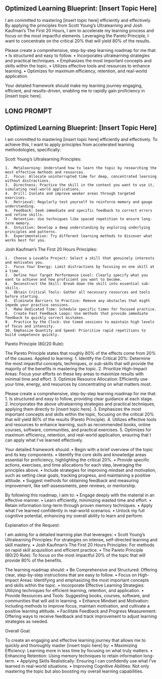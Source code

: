 ## Optimized Learning Blueprint: [Insert Topic Here]

I am committed to mastering [insert topic here] efficiently and effectively. By applying the principles from Scott Young’s Ultralearning and Josh Kaufman’s The First 20 Hours, I aim to accelerate my learning process and focus on the most impactful elements. Leveraging the Pareto Principle, I want to concentrate on the critical 20% that will yield 80% of the results.

Please create a comprehensive, step-by-step learning roadmap for me that:
	•	Is structured and easy to follow.
	•	Incorporates ultralearning strategies and practical techniques.
	•	Emphasizes the most important concepts and skills within the topic.
	•	Utilizes effective tools and resources to enhance learning.
	•	Optimizes for maximum efficiency, retention, and real-world application.

Your detailed framework should make my learning journey engaging, efficient, and results-driven, enabling me to rapidly gain proficiency in [insert topic here].


## LONG PROMPT

## Optimized Learning Blueprint: [Insert Topic Here]

I am committed to mastering [insert topic here] efficiently and effectively. To achieve this, I want to apply principles from accelerated learning methodologies, specifically:

Scott Young’s Ultralearning Principles:

	1.	Metalearning: Understand how to learn the topic by researching the most effective methods and resources.
	2.	Focus: Allocate uninterrupted time for deep, concentrated learning without distractions.
	3.	Directness: Practice the skill in the context you want to use it, simulating real-world applications.
	4.	Drill: Isolate and improve weaker areas through targeted exercises.
	5.	Retrieval: Regularly test yourself to reinforce memory and gauge understanding.
	6.	Feedback: Seek immediate and specific feedback to correct errors and refine skills.
	7.	Retention: Use techniques like spaced repetition to ensure long-term memory.
	8.	Intuition: Develop a deep understanding by exploring underlying principles and patterns.
	9.	Experimentation: Try different learning methods to discover what works best for you.

Josh Kaufman’s The First 20 Hours Principles:

	1.	Choose a Lovable Project: Select a skill that genuinely interests and motivates you.
	2.	Focus Your Energy: Limit distractions by focusing on one skill at a time.
	3.	Define Your Target Performance Level: Clearly specify what you want to achieve and how proficient you want to become.
	4.	Deconstruct the Skill: Break down the skill into essential sub-skills.
	5.	Obtain Critical Tools: Gather all necessary resources and tools before starting.
	6.	Eliminate Barriers to Practice: Remove any obstacles that might impede your practice sessions.
	7.	Make Dedicated Time: Schedule specific times for focused practice.
	8.	Create Fast Feedback Loops: Use methods that provide immediate feedback to quickly correct mistakes.
	9.	Practice by the Clock: Use timed sessions to maintain high levels of focus and intensity.
	10.	Emphasize Quantity and Speed: Prioritize rapid repetitions to build competence quickly.

Pareto Principle (80/20 Rule):

The Pareto Principle states that roughly 80% of the effects come from 20% of the causes. Applied to learning:
	1.	Identify the Critical 20%: Determine the most impactful concepts, techniques, or sub-skills that will provide the majority of the benefits in mastering the topic.
	2.	Prioritize High-Impact Areas: Focus your efforts on these key areas to maximize results with minimal time and effort.
	3.	Optimize Resource Allocation: Efficiently use your time, energy, and resources by concentrating on what matters most.

Please create a comprehensive, step-by-step learning roadmap for me that:
	1.	Is structured and easy to follow, providing clear guidance at each stage.
	2.	Incorporates the above ultralearning strategies and practical techniques, applying them directly to [insert topic here].
	3.	Emphasizes the most important concepts and skills within the topic, focusing on the critical 20% that will yield 80% of the results (Pareto Principle).
	4.	Utilizes effective tools and resources to enhance learning, such as recommended books, online courses, software, communities, and practical exercises.
	5.	Optimizes for maximum efficiency, retention, and real-world application, ensuring that I can apply what I’ve learned effectively.

Your detailed framework should:
	•	Begin with a brief overview of the topic and its key components.
	•	Identify the core skills and knowledge areas essential for proficiency, highlighting the critical 20%.
	•	Provide specific actions, exercises, and time allocations for each step, leveraging the principles above.
	•	Include strategies for improving mindset and motivation, such as setting clear goals, tracking progress, and maintaining a positive attitude.
	•	Suggest methods for obtaining feedback and measuring improvement, like self-assessments, peer reviews, or mentorship.

By following this roadmap, I aim to:
	•	Engage deeply with the material in an effective manner.
	•	Learn efficiently, minimizing wasted time and effort.
	•	Retain information long-term through proven memory techniques.
	•	Apply what I’ve learned confidently in real-world scenarios.
	•	Unlock my full cognitive potential, enhancing my overall ability to learn and perform.

Explanation of the Request:

I am asking for a detailed learning plan that leverages:
	•	Scott Young’s Ultralearning Principles: For strategies on intense, self-directed learning and skill mastery.
	•	Josh Kaufman’s The First 20 Hours Principles: For methods on rapid skill acquisition and efficient practice.
	•	The Pareto Principle (80/20 Rule): To focus on the most impactful 20% of the topic that will provide 80% of the benefits.

The learning roadmap should:
	•	Be Comprehensive and Structured: Offering clear, step-by-step instructions that are easy to follow.
	•	Focus on High-Impact Areas: Identifying and emphasizing the most important concepts and skills within the topic.
	•	Incorporate Effective Learning Strategies: Utilizing techniques for efficient learning, retention, and application.
	•	Provide Resources and Tools: Suggesting books, courses, software, and communities that will aid in learning.
	•	Enhance Mindset and Motivation: Including methods to improve focus, maintain motivation, and cultivate a positive learning attitude.
	•	Facilitate Feedback and Progress Measurement: Offering ways to receive feedback and track improvement to adjust learning strategies as needed.

Overall Goal:

To create an engaging and effective learning journey that allows me to quickly and thoroughly master [insert topic here] by:
	•	Maximizing Efficiency: Learning more in less time by focusing on what truly matters.
	•	Enhancing Retention: Using memory techniques to retain information long-term.
	•	Applying Skills Realistically: Ensuring I can confidently use what I’ve learned in real-world situations.
	•	Improving Cognitive Abilities: Not only mastering the topic but also boosting my overall learning capabilities.